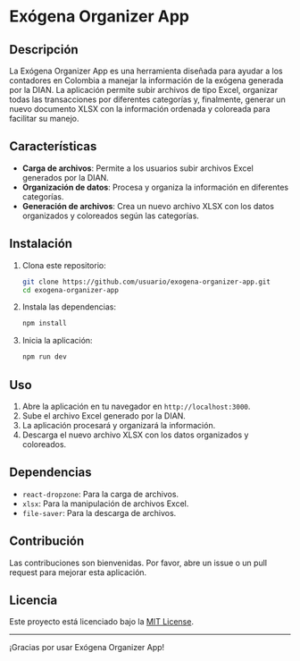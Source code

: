 # Exógena Organizer App

## Descripción

La Exógena Organizer App es una herramienta diseñada para ayudar a los contadores en Colombia a manejar la información de la exógena generada por la DIAN. La aplicación permite subir archivos de tipo Excel, organizar todas las transacciones por diferentes categorías y, finalmente, generar un nuevo documento XLSX con la información ordenada y coloreada para facilitar su manejo.

## Características

- **Carga de archivos**: Permite a los usuarios subir archivos Excel generados por la DIAN.
- **Organización de datos**: Procesa y organiza la información en diferentes categorías.
- **Generación de archivos**: Crea un nuevo archivo XLSX con los datos organizados y coloreados según las categorías.

## Instalación

1. Clona este repositorio:
    ```bash
    git clone https://github.com/usuario/exogena-organizer-app.git
    cd exogena-organizer-app
    ```

2. Instala las dependencias:
    ```bash
    npm install
    ```

3. Inicia la aplicación:
    ```bash
    npm run dev
    ```

## Uso

1. Abre la aplicación en tu navegador en `http://localhost:3000`.
2. Sube el archivo Excel generado por la DIAN.
3. La aplicación procesará y organizará la información.
4. Descarga el nuevo archivo XLSX con los datos organizados y coloreados.

## Dependencias

- `react-dropzone`: Para la carga de archivos.
- `xlsx`: Para la manipulación de archivos Excel.
- `file-saver`: Para la descarga de archivos.

## Contribución

Las contribuciones son bienvenidas. Por favor, abre un issue o un pull request para mejorar esta aplicación.

## Licencia

Este proyecto está licenciado bajo la [MIT License](LICENSE).

---

¡Gracias por usar Exógena Organizer App!